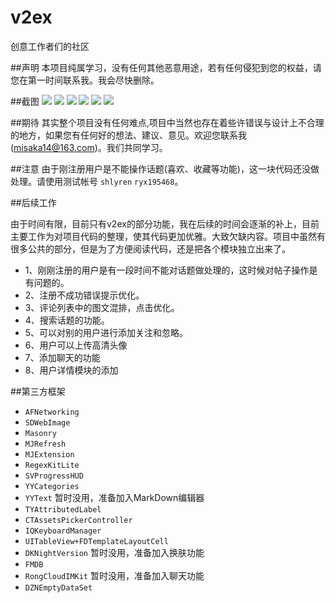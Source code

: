 # v2ex
创意工作者们的社区 

##声明
本项目纯属学习，没有任何其他恶意用途，若有任何侵犯到您的权益，请您在第一时间联系我。我会尽快删除。

##截图
![](https://github.com/misaka14/v2ex-OC/blob/master/Screenshots/IMG_4532.PNG)
![](http://ww3.sinaimg.cn/bmiddle/699150eagw1f73rz3rfohj20ku1120vk.jpg)
![](http://ww3.sinaimg.cn/bmiddle/699150eagw1f73rz53vddj20ku112q7b.jpg)
![](http://ww1.sinaimg.cn/bmiddle/699150eagw1f1s9l975y1j20ku112dgq.jpg)
![](http://ww4.sinaimg.cn/bmiddle/699150eagw1f1s9dsdgp4j20ku112kbq.jpg)
![](http://ww3.sinaimg.cn/http://ww3.sinaimg.cn/mw690/699150eagw1f73s19czntj20ku1127gk.jpg/699150eagw1f73s19czntj20ku1127gk.jpg)

##期待
其实整个项目没有任何难点,项目中当然也存在着些许错误与设计上不合理的地方，如果您有任何好的想法、建议、意见。欢迎您联系我(misaka14@163.com)。我们共同学习。

##注意
由于刚注册用户是不能操作话题(喜欢、收藏等功能)，这一块代码还没做处理。请使用测试帐号 `shlyren` `ryx195468`。

##后续工作

由于时间有限，目前只有v2ex的部分功能，我在后续的时间会逐渐的补上，目前主要工作为对项目代码的整理，使其代码更加优雅。大致欠缺内容。项目中虽然有很多公共的部分，但是为了方便阅读代码，还是把各个模块独立出来了。

* 1、刚刚注册的用户是有一段时间不能对话题做处理的，这时候对帖子操作是有问题的。
* 2、注册不成功错误提示优化。
* 3、评论列表中的图文混排，点击优化。
* 4、搜索话题的功能。
* 5、可以对别的用户进行添加关注和忽略。
* 6、用户可以上传高清头像   
* 7、添加聊天的功能
* 8、用户详情模块的添加

##第三方框架
  * `AFNetworking`
  * `SDWebImage`
  * `Masonry`
  * `MJRefresh`
  * `MJExtension`
  * `RegexKitLite`
  * `SVProgressHUD`
  * `YYCategories`
  * `YYText`				 暂时没用，准备加入MarkDown编辑器
  * `TYAttributedLabel`
  * `CTAssetsPickerController`
  * `IQKeyboardManager`
  * `UITableView+FDTemplateLayoutCell`
  * `DKNightVersion`                      暂时没用，准备加入换肤功能
  * `FMDB`                               
  * `RongCloudIMKit`                      暂时没用，准备加入聊天功能
  * `DZNEmptyDataSet`
	



